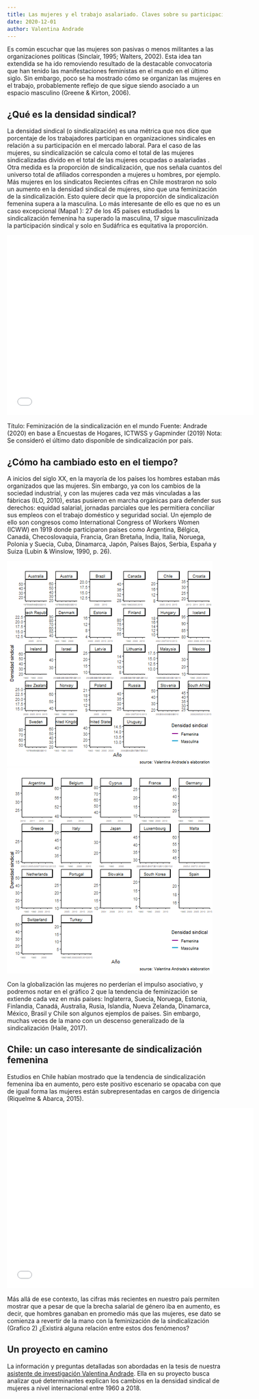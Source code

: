 ```yaml
---
title: Las mujeres y el trabajo asalariado. Claves sobre su participación sindical 
date: 2020-12-01
author: Valentina Andrade
---
```



<!--more-->

Es común escuchar que las mujeres son pasivas o menos militantes a las organizaciones políticas (Sinclair, 1995; Walters, 2002). Esta idea tan extendida se ha ido removiendo resultado de la destacable convocatoria que han tenido las manifestaciones feministas en el mundo en el último siglo. Sin embargo, poco se ha mostrado cómo se organizan las mujeres en el trabajo, probablemente reflejo de que sigue siendo asociado a un espacio masculino (Greene & Kirton, 2006).

## ¿Qué es la densidad sindical?

La densidad sindical (o sindicalización) es una métrica que nos dice que porcentaje de los trabajadores participan en organizaciones sindicales en relación a su participación en el mercado laboral. Para el caso de las mujeres, su sindicalización se calcula como el total de las mujeres sindicalizadas divido en el total de las mujeres ocupadas o asalariadas . Otra medida es la proporción de sindicalización, que nos señala cuantos del universo total de afiliados corresponden a mujeres u hombres, por ejemplo. 
Más mujeres en los sindicatos
Recientes cifras en Chile mostraron no solo un aumento en la densidad sindical de mujeres, sino que una feminización de la sindicalización. Esto quiere decir que la proporción de sindicalización femenina supera a la masculina. Lo más interesante de ello es que no es un caso excepcional (Mapa1 ): 27 de los 45 países estudiados la sindicalización femenina ha superado la masculina, 17 sigue masculinizada la participación sindical y solo en Sudáfrica es equitativa la proporción. 

<center>
<iframe src="map" width="576" height="420" scrolling="no" frameborder="0" webkitallowfullscreen mozallowfullscreen allowfullscreen ></iframe>
</center>

Título: Feminización de la sindicalización en el mundo
Fuente: Andrade (2020) en base a Encuestas de Hogares, ICTWSS y Gapminder (2019)
Nota: Se consideró el último dato disponible de sindicalización por país.  

## ¿Cómo ha cambiado esto en el tiempo?

A inicios del siglo XX, en la mayoría de los países los hombres estaban más organizados que las mujeres. Sin embargo, ya con los cambios de la sociedad industrial, y con las mujeres cada vez más vinculadas a las fábricas (ILO, 2010), estas pusieron en marcha orgánicas para defender sus derechos: equidad salarial, jornadas parciales que les permitiera conciliar sus empleos con el trabajo doméstico y seguridad social. Un ejemplo de ello son congresos como International Congress of Workers Women (ICWW) en 1919 donde participaron países como Argentina, Bélgica, Canadá, Checoslovaquia, Francia, Gran Bretaña, India, Italia, Noruega, Polonia y Suecia, Cuba, Dinamarca, Japón, Países Bajos, Serbia, España y Suiza (Lubin & Winslow, 1990, p. 26). 

![](gif1.1.gif)
![](gif1.2.gif)

Con la globalización las mujeres no perderían el impulso asociativo, y podremos notar en el gráfico 2  que la tendencia de feminización se extiende cada vez en más países: Inglaterra, Suecia, Noruega, Estonia, Finlandia, Canadá, Australia, Rusia, Islandia, Nueva Zelanda, Dinamarca, México, Brasil y Chile son algunos ejemplos de países. Sin embargo, muchas veces de la mano con un descenso generalizado de la sindicalización (Haile, 2017).

## Chile: un caso interesante de sindicalización femenina 

Estudios en Chile habían mostrado que la tendencia de sindicalización femenina iba en aumento, pero este positivo escenario se opacaba con que de igual forma las mujeres están subrepresentadas  en cargos de dirigencia (Riquelme & Abarca, 2015). 

<center>
<iframe src="grafico_chile" width="576" height="420" scrolling="no" frameborder="0" webkitallowfullscreen mozallowfullscreen allowfullscreen ></iframe>
</center>

Más allá de ese contexto, las cifras más recientes en nuestro país permiten mostrar que a pesar de que la brecha salarial de género iba en aumento, es decir, que hombres ganaban en promedio más que las mujeres, ese dato se comienza a revertir de la mano con la feminización de la sindicalización (Grafico 2) ¿Existirá alguna relación entre estos dos fenómenos? 

## Un proyecto en camino
La información y preguntas detalladas son abordadas en la tesis de nuestra [asistente de investigación Valentina Andrade](https://valentinaandrade.github.io/tesis/). Ella en su proyecto busca analizar qué determinantes explican los cambios en la densidad sindical de mujeres a nivel internacional entre 1960 a 2018. 

